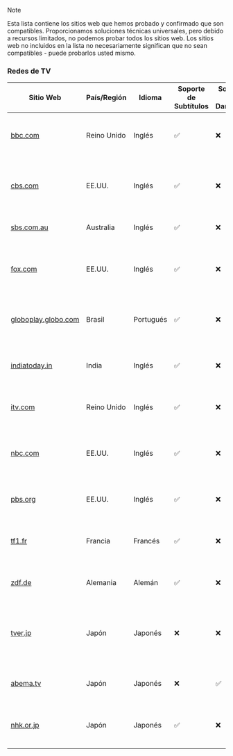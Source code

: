 > [!NOTE]
> Esta lista contiene los sitios web que hemos probado y confirmado que son compatibles. Proporcionamos soluciones técnicas universales, pero debido a recursos limitados, no podemos probar todos los sitios web. Los sitios web no incluidos en la lista no necesariamente significan que no sean compatibles - puede probarlos usted mismo.

### Redes de TV

| Sitio Web                                                                     | País/Región | Idioma    | Soporte de Subtítulos | Soporte de Danmaku | Descripción                                                                                |
| ----------------------------------------------------------------------------- | ----------- | --------- | --------------------- | ------------------ | ------------------------------------------------------------------------------------------ |
| <a href="https://bbc.com" target="_blank">bbc.com</a>                         | Reino Unido | Inglés    | ✅                    | ❌                 | El sitio web oficial de la British Broadcasting Corporation                                |
| <a href="https://cbs.com" target="_blank">cbs.com</a>                         | EE.UU.      | Inglés    | ✅                    | ❌                 | El sitio web oficial de la cadena de televisión estadounidense CBS                         |
| <a href="https://sbs.com.au" target="_blank">sbs.com.au</a>                   | Australia   | Inglés    | ✅                    | ❌                 | Una emisora multicultural en Australia                                                     |
| <a href="https://fox.com" target="_blank">fox.com</a>                         | EE.UU.      | Inglés    | ✅                    | ❌                 | El sitio web oficial de la cadena de televisión estadounidense Fox                         |
| <a href="https://globoplay.globo.com" target="_blank">globoplay.globo.com</a> | Brasil      | Portugués | ✅                    | ❌                 | El servicio de streaming de la cadena de televisión brasileña Globo                        |
| <a href="https://indiatoday.in" target="_blank">indiatoday.in</a>             | India       | Inglés    | ✅                    | ❌                 | El sitio web de la red de noticias india India Today Group                                 |
| <a href="https://itv.com" target="_blank">itv.com</a>                         | Reino Unido | Inglés    | ✅                    | ❌                 | Una cadena de televisión comercial en el Reino Unido                                       |
| <a href="https://nbc.com" target="_blank">nbc.com</a>                         | EE.UU.      | Inglés    | ✅                    | ❌                 | El sitio web oficial de la cadena de televisión estadounidense NBC                         |
| <a href="https://pbs.org" target="_blank">pbs.org</a>                         | EE.UU.      | Inglés    | ✅                    | ❌                 | El servicio público de radiodifusión en los EE.UU.                                         |
| <a href="https://www.tf1.fr" target="_blank">tf1.fr</a>                       | Francia     | Francés   | ✅                    | ❌                 | El sitio web oficial de la cadena de televisión francesa TF1                               |
| <a href="https://zdf.de" target="_blank">zdf.de</a>                           | Alemania    | Alemán    | ✅                    | ❌                 | El sitio web oficial de la emisora pública alemana ZDF                                     |
| <a href="https://tver.jp" target="_blank">tver.jp</a>                         | Japón       | Japonés   | ❌                    | ❌                 | El servicio oficial gratuito de catch-up de las cadenas de televisión comerciales en Japón |
| <a href="https://abema.tv" target="_blank">abema.tv</a>                       | Japón       | Japonés   | ❌                    | ✅                 | Una cadena de televisión por internet japonesa                                             |
| <a href="https://nhk.or.jp" target="_blank">nhk.or.jp</a>                     | Japón       | Japonés   | ✅                    | ❌                 | El sitio web oficial de la Japan Broadcasting Corporation                                  |
